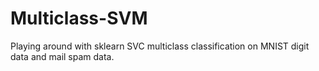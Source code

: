 # Multiclass-SVM
Playing around with sklearn SVC multiclass classification on MNIST digit data and mail spam data.
